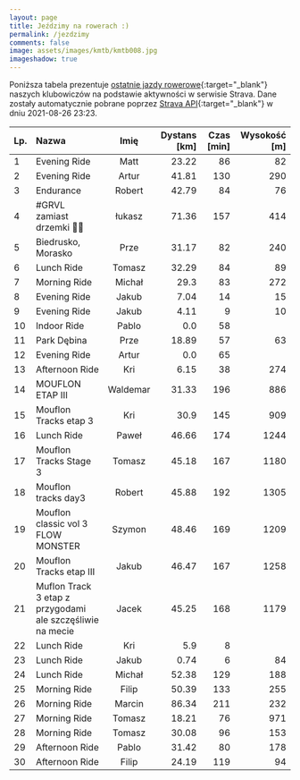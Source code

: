 ```yaml
---
layout: page
title: Jeździmy na rowerach :)
permalink: /jezdzimy
comments: false
image: assets/images/kmtb/kmtb008.jpg
imageshadow: true
---
```


Poniższa tabela prezentuje [ostatnie jazdy rowerowe](https://www.strava.com/clubs/336381){:target="_blank"} naszych klubowiczów na podstawie aktywności w serwisie Strava. Dane zostały automatycznie pobrane poprzez [Strava API](https://developers.strava.com/docs/reference/#api-Clubs-getClubActivitiesById){:target="_blank"} w dniu 2021-08-26 23:23.

Lp. | Nazwa | Imię | Dystans [km] | Czas [min] | Wysokość [m]
:--- | :--- | :---: | ---: | ---: | ---:
1|Evening Ride|Matt|23.22|86|82
2|Evening Ride|Artur|41.81|130|290
3|Endurance|Robert|42.79|84|76
4|#GRVL  zamiast drzemki 🤪🤟|łukasz|71.36|157|414
5|Biedrusko, Morasko |Prze|31.17|82|240
6|Lunch Ride|Tomasz|32.29|84|89
7|Morning Ride|Michał|29.3|83|272
8|Evening Ride|Jakub|7.04|14|15
9|Evening Ride|Jakub|4.11|9|10
10|Indoor Ride|Pablo|0.0|58|
11|Park Dębina |Prze|18.89|57|63
12|Evening Ride|Artur|0.0|65|
13|Afternoon Ride|Kri|6.15|38|274
14|MOUFLON ETAP III|Waldemar|31.33|196|886
15|Mouflon Tracks etap 3|Kri|30.9|145|909
16|Lunch Ride |Paweł|46.66|174|1244
17|Mouflon Tracks Stage 3|Tomasz|45.18|167|1180
18|Mouflon tracks day3|Robert|45.88|192|1305
19|Mouflon classic vol 3 FLOW MONSTER|Szymon|48.46|169|1209
20|Mouflon Tracks etap III|Jakub|46.47|167|1258
21|Muflon Track 3 etap z przygodami ale szczęśliwie na mecie|Jacek|45.25|168|1179
22|Lunch Ride|Kri|5.9|8|
23|Lunch Ride|Jakub|0.74|6|84
24|Lunch Ride|Michał|52.38|129|188
25|Morning Ride|Filip|50.39|133|255
26|Morning Ride|Marcin|86.34|211|232
27|Morning Ride|Tomasz|18.21|76|971
28|Morning Ride|Tomasz|30.08|96|153
29|Afternoon Ride|Pablo|31.42|80|178
30|Afternoon Ride|Filip|24.19|119|94
